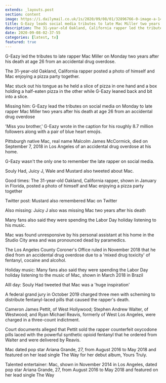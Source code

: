 ```yaml
---
extends: _layouts.post
section: content
image: https://i.dailymail.co.uk/1s/2020/09/08/01/32896766-0-image-a-14_1599525389054.jpg 
title: G-Eazy leads social media tributes to late Mac Miller two years after rappers drug overdose death 
description: The 31-year-old Oakland, California rapper led the tributes to late rapper Mac Miller on Monday two years after his death at age 26 from an accidental drug overdose. 
date: 2020-09-08-02-37-55 
categories: [latest, tv] 
featured: true 
--- 
```

G-Eazy led the tributes to late rapper Mac Miller on Monday two years after his death at age 26 from an accidental drug overdose.

The 31-year-old Oakland, California rapper posted a photo of himself and Mac enjoying a pizza party together.

Mac stuck out his tongue as he held a slice of pizza in one hand and a box holding a half-eaten pizza in the other while G-Eazy leaned back and bit into a slice.

Missing him: G-Eazy lead the tributes on social media on Monday to late rapper Mac Miller two years after his death at age 26 from an accidental drug overdose

'Miss you brother,' G-Eazy wrote in the caption for his roughly 8.7 million followers along with a pair of blue heart emojis.

Pittsburgh native Mac, real name Malcolm James McCormick, died on September 7, 2018 in Los Angeles of an accidental drug overdose at his home.

G-Eazy wasn't the only one to remember the late rapper on social media.

Souly Had, Juicy J, Wale and Mustard also tweeted about Mac.

Good times: The 31-year-old Oakland, California rapper, shown in January in Florida, posted a photo of himself and Mac enjoying a pizza party together

Twitter post: Mustard also remembered Mac on Twitter

Also missing: Juicy J also was missing Mac two years after his death

Many fans also said they were spending the Labor Day holiday listening to his music.

Mac was found unresponsive by his personal assistant at his home in the Studio City area and was pronounced dead by paramedics.

The Los Angeles County Coroner's Office ruled in November 2018 that he died from an accidental drug overdose due to a 'mixed drug toxicity' of fentanyl, cocaine and alcohol.

Holiday music: Many fans also said they were spending the Labor Day holiday listening to the music of Mac, shown in March 2018 in Brazil

Alll day: Souly Had tweeted that Mac was a 'huge inspiration'

A federal grand jury in October 2019 charged three men with scheming to distribute fentanyl-laced pills that caused the rapper's death.

Cameron James Pettit, of West Hollywood; Stephen Andrew Walter, of Westwood; and Ryan Michael Reavis, formerly of West Los Angeles, were charged in a three-count indictment.

Court documents alleged that Pettit sold the rapper counterfeit oxycodone pills laced with the powerful synthetic opioid fentanyl that he ordered from Walter and were delivered by Reavis.

Mac dated pop star Ariana Grande, 27, from August 2016 to May 2018 and featured on her lead single The Way for her debut album, Yours Truly.

Talented entertainer: Mac, shown in November 2014 in Los Angeles, dated pop star Ariana Grande, 27, from August 2016 to May 2018 and featured on her lead single The Way

